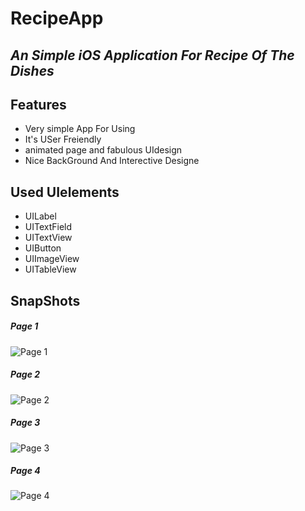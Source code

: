 # RecipeApp

## _An Simple iOS Application For Recipe Of The Dishes_

## Features
- Very simple App For Using
- It's USer Freiendly
- animated page and fabulous UIdesign
- Nice BackGround And Interective Designe

## Used UIelements
- UILabel
- UITextField
- UITextView
- UIButton
- UIImageView
- UITableView


## SnapShots
##### Page 1
![Page 1](https://github.com/Satishkanzariya/RecipeApp/blob/main/RecipeApp/s1.png)

##### Page 2
![Page 2](https://github.com/Satishkanzariya/RecipeApp/blob/main/RecipeApp/s2.png)

##### Page 3
![Page 3](https://github.com/Satishkanzariya/RecipeApp/blob/main/RecipeApp/s3.png)

##### Page 4
![Page 4](https://github.com/Satishkanzariya/RecipeApp/blob/main/RecipeApp/s4.png)


